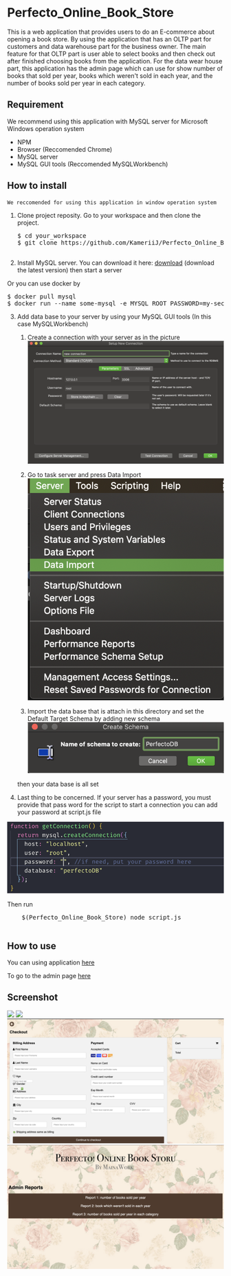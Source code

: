 # Perfecto_Online_Book_Store

This is a web application that provides users to do an E-commerce about opening a book store. By using the application that has an OLTP part for customers and data warehouse part for the business owner.
The main feature for that OLTP part is user able to select books and then check out after finished choosing books from the application. For the data wear house part, this application has the admin page which can use for show number of books that sold per year, books which weren't sold in each year, and the number of books sold per year in each category.

## Requirement

We recommend using this application with MySQL server for Microsoft Windows operation system

- NPM
- Browser (Reccomended Chrome)
- MySQL server
- MySQL GUI tools (Reccomended MySQLWorkbench)

## How to install

    We reccomended for using this application in window operation system

1. Clone project reposity. Go to your workspace and then clone the project.

   <pre>
   $ cd your_workspace
   $ git clone https://github.com/KameriiJ/Perfecto_Online_Book_Store.git
    </pre>

2. Install MySQL server. You can download it here: [download](https://dev.mysql.com/downloads/mysql/) (download the latest version) then start a server

Or you can use docker by

<pre>
$ docker pull mysql
$ docker run --name some-mysql -e MYSQL_ROOT_PASSWORD=my-secret-pw -d mysql:tag
</pre>

3. Add data base to your server by using your MySQL GUI tools (In this case MySQLWorkbench)

   1. Create a connection with your server as in the picture <img src ="readme_image/Screen Shot 2562-06-03 at 16.28.04.png">

   2. Go to task server and press Data Import<img src ="readme_image/Screen Shot 2562-06-03 at 16.31.13.png">

   3. Import the data base that is attach in this directory and set the Default Target Schema by adding new schema <img src ="readme_image/Screen Shot 2562-06-03 at 16.36.28.png">

   then your data base is all set

4) Last thing to be concerned. If your server has a password, you must provide that pass word for the script to start a connection you can add your password at script.js file

<img src ="readme_image/Screen Shot 2562-06-03 at 16.40.07.png">

Then run

   <pre>
    $(Perfecto_Online_Book_Store) node script.js
   </pre>

## How to use

You can using application [here](http://localhost:1234/)

To go to the admin page [here](http://localhost:1234/admin)

## Screenshot

<img src ="readme_image/Screen Shot 2562-06-03 at 16.52.35.png">
<img src ="readme_image/Screen Shot 2562-06-03 at 16.52.56.png">
<img src ="readme_image/Screen Shot 2562-06-03 at 16.53.31.png">
<img src ="readme_image/Screen Shot 2562-06-03 at 16.53.46.png">
